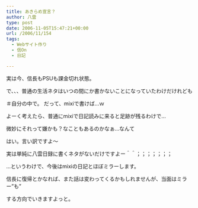 ```yaml
---
title: あきらめ宣言？
author: 八雲
type: post
date: 2006-11-05T15:47:21+00:00
url: /2006/11/154
tags:
  - Webサイト作り
  - 信On
  - 日記

---
```

実は今、信長もPSUも課金切れ状態。

で、、、普通の生活ネタはいつの間にか書かないことになっていたわけだけれども
  
＃自分の中で。 だって、mixiで書けば…ｗ
  
よーく考えたら、普通にmixiで日記読みに来ると足跡が残るわけで…
  
微妙にそれって嫌かも？なこともあるのかなぁ…なんて

はい。言い訳ですよ～
  
実は単純に八雲日録に書くネタがないだけですよー＾＾；；；；；；；

…というわけで、今後はmixiの日記とほぼミラーします。
  
信長に復帰とかなれば、また話は変わってくるかもしれませんが、当面はミラー”も”
  
する方向でいきますよっと。
